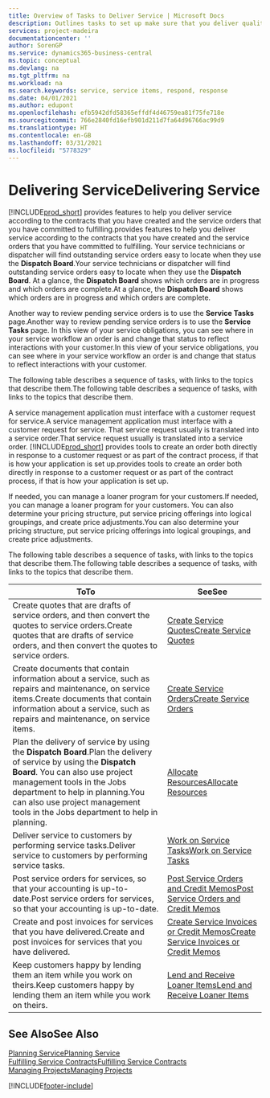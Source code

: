 ```yaml
---
title: Overview of Tasks to Deliver Service | Microsoft Docs
description: Outlines tasks to set up make sure that you deliver quality service and live up to agreements with customers.
services: project-madeira
documentationcenter: ''
author: SorenGP
ms.service: dynamics365-business-central
ms.topic: conceptual
ms.devlang: na
ms.tgt_pltfrm: na
ms.workload: na
ms.search.keywords: service, service items, respond, response
ms.date: 04/01/2021
ms.author: edupont
ms.openlocfilehash: efb5942dfd58365effdf4d46759ea81f75fe718e
ms.sourcegitcommit: 766e2840fd16efb901d211d7fa64d96766ac99d9
ms.translationtype: HT
ms.contentlocale: en-GB
ms.lasthandoff: 03/31/2021
ms.locfileid: "5778329"
---
```

# <a name="delivering-service"></a><span data-ttu-id="bacf4-103">Delivering Service</span><span class="sxs-lookup"><span data-stu-id="bacf4-103">Delivering Service</span></span>
[!INCLUDE[prod_short](includes/prod_short.md)] <span data-ttu-id="bacf4-104">provides features to help you deliver service according to the contracts that you have created and the service orders that you have committed to fulfilling.</span><span class="sxs-lookup"><span data-stu-id="bacf4-104">provides features to help you deliver service according to the contracts that you have created and the service orders that you have committed to fulfilling.</span></span> <span data-ttu-id="bacf4-105">Your service technicians or dispatcher will find outstanding service orders easy to locate when they use the **Dispatch Board**.</span><span class="sxs-lookup"><span data-stu-id="bacf4-105">Your service technicians or dispatcher will find outstanding service orders easy to locate when they use the **Dispatch Board**.</span></span> <span data-ttu-id="bacf4-106">At a glance, the **Dispatch Board** shows which orders are in progress and which orders are complete.</span><span class="sxs-lookup"><span data-stu-id="bacf4-106">At a glance, the **Dispatch Board** shows which orders are in progress and which orders are complete.</span></span>  
  
<span data-ttu-id="bacf4-107">Another way to review pending service orders is to use the **Service Tasks** page.</span><span class="sxs-lookup"><span data-stu-id="bacf4-107">Another way to review pending service orders is to use the **Service Tasks** page.</span></span> <span data-ttu-id="bacf4-108">In this view of your service obligations, you can see where in your service workflow an order is and change that status to reflect interactions with your customer.</span><span class="sxs-lookup"><span data-stu-id="bacf4-108">In this view of your service obligations, you can see where in your service workflow an order is and change that status to reflect interactions with your customer.</span></span>  
  
<span data-ttu-id="bacf4-109">The following table describes a sequence of tasks, with links to the topics that describe them.</span><span class="sxs-lookup"><span data-stu-id="bacf4-109">The following table describes a sequence of tasks, with links to the topics that describe them.</span></span>   

<span data-ttu-id="bacf4-110">A service management application must interface with a customer request for service.</span><span class="sxs-lookup"><span data-stu-id="bacf4-110">A service management application must interface with a customer request for service.</span></span> <span data-ttu-id="bacf4-111">That service request usually is translated into a service order.</span><span class="sxs-lookup"><span data-stu-id="bacf4-111">That service request usually is translated into a service order.</span></span> [!INCLUDE[prod_short](includes/prod_short.md)] <span data-ttu-id="bacf4-112">provides tools to create an order both directly in response to a customer request or as part of the contract process, if that is how your application is set up.</span><span class="sxs-lookup"><span data-stu-id="bacf4-112">provides tools to create an order both directly in response to a customer request or as part of the contract process, if that is how your application is set up.</span></span>  
  
<span data-ttu-id="bacf4-113">If needed, you can manage a loaner program for your customers.</span><span class="sxs-lookup"><span data-stu-id="bacf4-113">If needed, you can manage a loaner program for your customers.</span></span> <span data-ttu-id="bacf4-114">You can also determine your pricing structure, put service pricing offerings into logical groupings, and create price adjustments.</span><span class="sxs-lookup"><span data-stu-id="bacf4-114">You can also determine your pricing structure, put service pricing offerings into logical groupings, and create price adjustments.</span></span>  
  
<span data-ttu-id="bacf4-115">The following table describes a sequence of tasks, with links to the topics that describe them.</span><span class="sxs-lookup"><span data-stu-id="bacf4-115">The following table describes a sequence of tasks, with links to the topics that describe them.</span></span>   
  
|<span data-ttu-id="bacf4-116">**To**</span><span class="sxs-lookup"><span data-stu-id="bacf4-116">**To**</span></span>|<span data-ttu-id="bacf4-117">**See**</span><span class="sxs-lookup"><span data-stu-id="bacf4-117">**See**</span></span>|  
|------------|-------------|  
|<span data-ttu-id="bacf4-118">Create quotes that are drafts of service orders, and then convert the quotes to service orders.</span><span class="sxs-lookup"><span data-stu-id="bacf4-118">Create quotes that are drafts of service orders, and then convert the quotes to service orders.</span></span>|[<span data-ttu-id="bacf4-119">Create Service Quotes</span><span class="sxs-lookup"><span data-stu-id="bacf4-119">Create Service Quotes</span></span>](service-how-to-create-service-quotes.md)|
|<span data-ttu-id="bacf4-120">Create documents that contain information about a service, such as repairs and maintenance, on service items.</span><span class="sxs-lookup"><span data-stu-id="bacf4-120">Create documents that contain information about a service, such as repairs and maintenance, on service items.</span></span>|[<span data-ttu-id="bacf4-121">Create Service Orders</span><span class="sxs-lookup"><span data-stu-id="bacf4-121">Create Service Orders</span></span>](service-how-to-create-service-orders.md)|
|<span data-ttu-id="bacf4-122">Plan the delivery of service by using the **Dispatch Board**.</span><span class="sxs-lookup"><span data-stu-id="bacf4-122">Plan the delivery of service by using the **Dispatch Board**.</span></span> <span data-ttu-id="bacf4-123">You can also use project management tools in the Jobs department to help in planning.</span><span class="sxs-lookup"><span data-stu-id="bacf4-123">You can also use project management tools in the Jobs department to help in planning.</span></span>|[<span data-ttu-id="bacf4-124">Allocate Resources</span><span class="sxs-lookup"><span data-stu-id="bacf4-124">Allocate Resources</span></span>](service-how-to-allocate-resources.md)|  
|<span data-ttu-id="bacf4-125">Deliver service to customers by performing service tasks.</span><span class="sxs-lookup"><span data-stu-id="bacf4-125">Deliver service to customers by performing service tasks.</span></span>|[<span data-ttu-id="bacf4-126">Work on Service Tasks</span><span class="sxs-lookup"><span data-stu-id="bacf4-126">Work on Service Tasks</span></span>](service-how-to-work-on-service-tasks.md)|  
|<span data-ttu-id="bacf4-127">Post service orders for services, so that your accounting is up-to-date.</span><span class="sxs-lookup"><span data-stu-id="bacf4-127">Post service orders for services, so that your accounting is up-to-date.</span></span>|[<span data-ttu-id="bacf4-128">Post Service Orders and Credit Memos</span><span class="sxs-lookup"><span data-stu-id="bacf4-128">Post Service Orders and Credit Memos</span></span>](service-how-to-post-service-orders.md)|  
|<span data-ttu-id="bacf4-129">Create and post invoices for services that you have delivered.</span><span class="sxs-lookup"><span data-stu-id="bacf4-129">Create and post invoices for services that you have delivered.</span></span>|[<span data-ttu-id="bacf4-130">Create Service Invoices or Credit Memos</span><span class="sxs-lookup"><span data-stu-id="bacf4-130">Create Service Invoices or Credit Memos</span></span>](service-how-create-invoices.md)|  
|<span data-ttu-id="bacf4-131">Keep customers happy by lending them an item while you work on theirs.</span><span class="sxs-lookup"><span data-stu-id="bacf4-131">Keep customers happy by lending them an item while you work on theirs.</span></span>| [<span data-ttu-id="bacf4-132">Lend and Receive Loaner Items</span><span class="sxs-lookup"><span data-stu-id="bacf4-132">Lend and Receive Loaner Items</span></span>](service-how-to-lend-receive-loaners.md)|
  
## <a name="see-also"></a><span data-ttu-id="bacf4-133">See Also</span><span class="sxs-lookup"><span data-stu-id="bacf4-133">See Also</span></span>  
[<span data-ttu-id="bacf4-134">Planning Service</span><span class="sxs-lookup"><span data-stu-id="bacf4-134">Planning Service</span></span>](service-plan-service.md)  
[<span data-ttu-id="bacf4-135">Fulfilling Service Contracts</span><span class="sxs-lookup"><span data-stu-id="bacf4-135">Fulfilling Service Contracts</span></span>](service-fulfill-service-contracts.md)  
[<span data-ttu-id="bacf4-136">Managing Projects</span><span class="sxs-lookup"><span data-stu-id="bacf4-136">Managing Projects</span></span>](projects-manage-projects.md)  


[!INCLUDE[footer-include](includes/footer-banner.md)]